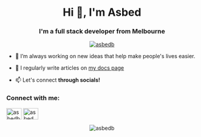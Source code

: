 <h1 align="center">Hi 👋, I'm Asbed</h1>
<h3 align="center">I'm a full stack developer from Melbourne</h3>

<p align="center"> <a href="https://github.com/ryo-ma/github-profile-trophy"><img src="https://github-profile-trophy.vercel.app/?username=asbedb&theme=dracula" alt="asbedb" /></a> </p>

- 🔭 I’m always working on new ideas that help make people's lives easier.

- 📝 I regularly write articles on [my docs page](https://docs.asbedb.com)

- 📫 Let's connect **through socials!**

<h3 align="left">Connect with me:</h3>
<p align="left">
<a href="https://bsky.app/profile/asbedb.bsky.social" target="blank"><img align="center" src="https://upload.wikimedia.org/wikipedia/commons/7/7a/Bluesky_Logo.svg" alt="asbedb" height="30" width="40" /></a>
<a href="https://linkedin.com/in/asbed" target="blank"><img align="center" src="https://raw.githubusercontent.com/rahuldkjain/github-profile-readme-generator/master/src/images/icons/Social/linked-in-alt.svg" alt="asbed" height="30" width="40" /></a>
</p>

<p align="center"><img align="center" src="https://github-readme-stats.vercel.app/api/top-langs?username=asbedb&show_icons=true&locale=en&layout=compact&theme=dracula" alt="asbedb" /></p>
